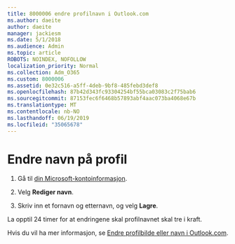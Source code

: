 ```yaml
---
title: 8000006 endre profilnavn i Outlook.com
ms.author: daeite
author: daeite
manager: jackiesm
ms.date: 5/1/2018
ms.audience: Admin
ms.topic: article
ROBOTS: NOINDEX, NOFOLLOW
localization_priority: Normal
ms.collection: Adm_O365
ms.custom: 8000006
ms.assetid: 0e32c516-a5ff-4deb-9bf8-485febd3def8
ms.openlocfilehash: 87b42d343fc93304254bf55bca03083c2f75bab6
ms.sourcegitcommit: 87153fec6f6468b57893abf4aac073ba4068e67b
ms.translationtype: MT
ms.contentlocale: nb-NO
ms.lasthandoff: 06/19/2019
ms.locfileid: "35065678"
---
```

# <a name="change-your-profile-name"></a>Endre navn på profil

1. Gå til [din Microsoft-kontoinformasjon](https://go.microsoft.com/fwlink/p/?linkid=860841).
    
2. Velg **Rediger navn**. 
    
3. Skriv inn et fornavn og etternavn, og velg **Lagre**. 
    
La opptil 24 timer for at endringene skal profilnavnet skal tre i kraft.
  
Hvis du vil ha mer informasjon, se [Endre profilbilde eller navn i Outlook.com](https://go.microsoft.com/fwlink/?linkid=873110).
  

